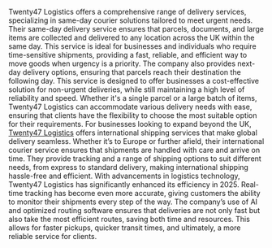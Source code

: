 Twenty47 Logistics offers a comprehensive range of delivery services, specializing in same-day courier solutions tailored to meet urgent needs. Their same-day delivery service ensures that parcels, documents, and large items are collected and delivered to any location across the UK within the same day. This service is ideal for businesses and individuals who require time-sensitive shipments, providing a fast, reliable, and efficient way to move goods when urgency is a priority.
The company also provides next-day delivery options, ensuring that parcels reach their destination the following day. This service is designed to offer businesses a cost-effective solution for non-urgent deliveries, while still maintaining a high level of reliability and speed. Whether it's a single parcel or a large batch of items, Twenty47 Logistics can accommodate various delivery needs with ease, ensuring that clients have the flexibility to choose the most suitable option for their requirements.
For businesses looking to expand beyond the UK, [Twenty47 Logistics]([url](https://www.twenty47logistics.com/)) offers international shipping services that make global delivery seamless. Whether it’s to Europe or further afield, their international courier service ensures that shipments are handled with care and arrive on time. They provide tracking and a range of shipping options to suit different needs, from express to standard delivery, making international shipping hassle-free and efficient.
With advancements in logistics technology, Twenty47 Logistics has significantly enhanced its efficiency in 2025. Real-time tracking has become even more accurate, giving customers the ability to monitor their shipments every step of the way. The company’s use of AI and optimized routing software ensures that deliveries are not only fast but also take the most efficient routes, saving both time and resources. This allows for faster pickups, quicker transit times, and ultimately, a more reliable service for clients.
